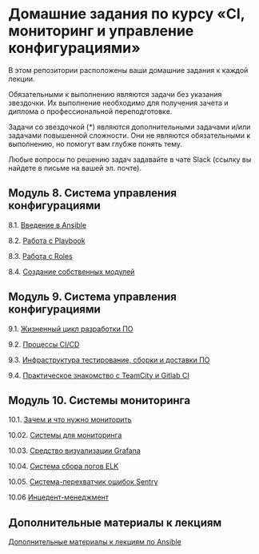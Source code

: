 # Домашние задания по курсу «CI, мониторинг и управление конфигурациями»

В этом репозитории расположены ваши домашние задания к каждой лекции. 

Обязательными к выполнению являются задачи без указания звездочки. Их выполнение необходимо для получения зачета и диплома о профессиональной переподготовке.

Задачи со звездочкой (*) являются дополнительными задачами и/или задачами повышенной сложности. Они не являются обязательными к выполнению, но помогут вам глубже понять тему.

Любые вопросы по решению задач задавайте в чате Slack (ссылку вы найдете в письме на вашей эл. почте).

## Модуль 8. Система управления конфигурациями

8.1. [Введение в Ansible](./08-ansible-01-base/README.md)

8.2. [Работа с Playbook](./08-ansible-02-playbook/README.md)

8.3. [Работа с Roles](./08-ansible-03-role/README.md)

8.4. [Создание собственных модулей](./08-ansible-04-module/README.md)

## Модуль 9. Система управления конфигурациями

9.1. [Жизненный цикл разработки ПО]()

9.2. [Процессы CI/CD]()

9.3. [Инфраструктура тестирование, сборки и доставки ПО]()

9.4. [Практическое знакомство с TeamCity и Gitlab CI]()


## Модуль 10. Системы мониторинга

10.1. [Зачем и что нужно мониторить](https://github.com/netology-code/mnt-homeworks/tree/master/10-monitoring-01-base)

10.02. [Системы для мониторинга](https://github.com/netology-code/mnt-homeworks/tree/master/10-monitoring-02-systems)

10.03. [Средство визуализации Grafana](https://github.com/netology-code/mnt-homeworks/tree/master/10-monitoring-03-grafana)

10.04. [Система сбора логов ELK](https://github.com/netology-code/mnt-homeworks/tree/master/10-monitoring-04-elk)

10.05. [Система-перехватчик ошибок Sentry](https://github.com/netology-code/mnt-homeworks/tree/master/10-monitoring-05-sentry)

10.06 [Инцедент-менеджмент]()


## Дополнительные материалы к лекциям
[Дополнительные материалы к лекциям по Ansible](https://github.com/netology-code/mnt-homeworks/tree/master/08-ansible-additional)
